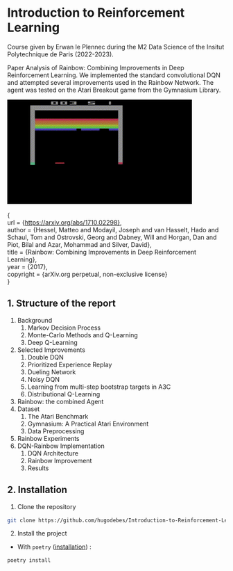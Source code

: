 # Introduction to Reinforcement Learning

Course given by Erwan le Plennec during the M2 Data Science of the Insitut Polytechnique de Paris (2022-2023).

Paper Analysis of Rainbow: Combining Improvements in Deep Reinforcement Learning. We implemented the standard convolutional DQN and attempted several improvements used in the Rainbow Network. The agent was tested on the Atari Breakout game from the Gymnasium Library.

![Alt Text](breakout.gif)

{\
url = {https://arxiv.org/abs/1710.02298}, \
author = {Hessel, Matteo and Modayil, Joseph and van Hasselt, Hado and Schaul, Tom and Ostrovski, Georg and Dabney, Will and Horgan, Dan and Piot, Bilal and Azar, Mohammad and Silver, David}, \
title = {Rainbow: Combining Improvements in Deep Reinforcement Learning}, \
year = {2017},\
copyright = {arXiv.org perpetual, non-exclusive license} \
}

## 1. Structure of the report

1. Background
   1. Markov Decision Process
   2. Monte-Carlo Methods and Q-Learning
   3. Deep Q-Learning
2. Selected Improvements
   1. Double DQN
   2. Prioritized Experience Replay
   3. Dueling Network
   4. Noisy DQN
   5. Learning from multi-step bootstrap targets in A3C
   6. Distributional Q-Learning
3. Rainbow: the combined Agent
4. Dataset
   1. The Atari Benchmark
   2. Gymnasium: A Practical Atari Environment
   3. Data Preprocessing
5. Rainbow Experiments
6. DQN-Rainbow Implementation
   1. DQN Architecture
   2. Rainbow Improvement
   3. Results

## 2. Installation

1. Clone the repository

```bash
git clone https://github.com/hugodebes/Introduction-to-Reinforcement-Learning
```

2. Install the project

- With `poetry` ([installation](https://python-poetry.org/docs/#installation)) :

```bash
poetry install
```
